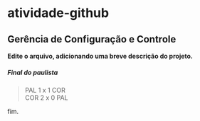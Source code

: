 # atividade-github
##  Gerência de Configuração e Controle

**Edite o arquivo, adicionando uma breve descrição do projeto.**


##### Final do paulista
> PAL 1 x 1 COR <br/>
> COR 2 x 0 PAL

fim.
